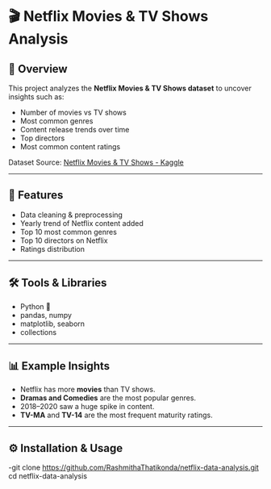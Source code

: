 # 🎬 Netflix Movies & TV Shows Analysis

## 📌 Overview
This project analyzes the **Netflix Movies & TV Shows dataset** to uncover insights such as:
- Number of movies vs TV shows
- Most common genres
- Content release trends over time
- Top directors
- Most common content ratings

Dataset Source: [Netflix Movies & TV Shows - Kaggle](https://www.kaggle.com/datasets/shivamb/netflix-shows)

---

## 🚀 Features
- Data cleaning & preprocessing
- Yearly trend of Netflix content added
- Top 10 most common genres
- Top 10 directors on Netflix
- Ratings distribution

---

## 🛠️ Tools & Libraries
- Python 🐍
- pandas, numpy
- matplotlib, seaborn
- collections 

---

## 📊 Example Insights
- Netflix has more **movies** than TV shows.  
- **Dramas and Comedies** are the most popular genres.  
- 2018–2020 saw a huge spike in content.  
- **TV-MA** and **TV-14** are the most frequent maturity ratings.  



---

## ⚙️ Installation & Usage
-git clone https://github.com/RashmithaThatikonda/netflix-data-analysis.git
   cd netflix-data-analysis
